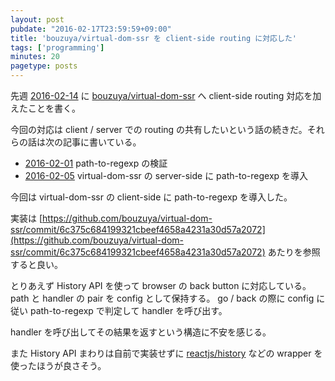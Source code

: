 ```yaml
---
layout: post
pubdate: "2016-02-17T23:59:59+09:00"
title: 'bouzuya/virtual-dom-ssr を client-side routing に対応した'
tags: ['programming']
minutes: 20
pagetype: posts
---
```

先週 [2016-02-14][] に [bouzuya/virtual-dom-ssr][] へ client-side routing 対応を加えたことを書く。

今回の対応は client / server での routing の共有したいという話の続きだ。それらの話は次の記事に書いている。

- [2016-02-01][] path-to-regexp の検証
- [2016-02-05][] virtual-dom-ssr の server-side に path-to-regexp を導入

今回は virtual-dom-ssr の client-side に path-to-regexp を導入した。

実装は [https://github.com/bouzuya/virtual-dom-ssr/commit/6c375c684199321cbeef4658a4231a30d57a2072](https://github.com/bouzuya/virtual-dom-ssr/commit/6c375c684199321cbeef4658a4231a30d57a2072) あたりを参照すると良い。

とりあえず History API を使って browser の back button に対応している。path と handler の pair を config として保持する。 go / back の際に config に従い path-to-regexp で判定して handler を呼び出す。

handler を呼び出してその結果を返すという構造に不安を感じる。

また History API まわりは自前で実装せずに [reactjs/history][] などの wrapper を使ったほうが良さそう。

[2016-02-01]: http://blog.bouzuya.net/2016/02/01/
[2016-02-05]: http://blog.bouzuya.net/2016/02/05/
[2016-02-14]: http://blog.bouzuya.net/2016/02/14/
[bouzuya/virtual-dom-ssr]: https://github.com/bouzuya/virtual-dom-ssr
[reactjs/history]: https://github.com/reactjs/history
